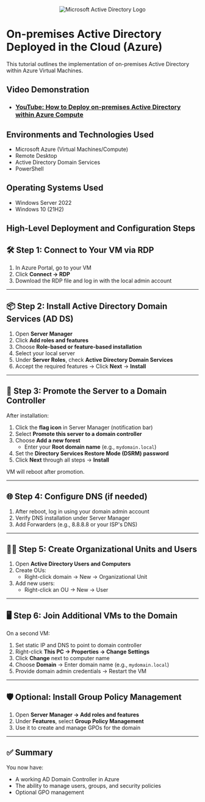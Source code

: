 <p align="center">
<img src="https://i.imgur.com/pU5A58S.png" alt="Microsoft Active Directory Logo"/>
</p>

<h1>On-premises Active Directory Deployed in the Cloud (Azure)</h1>
This tutorial outlines the implementation of on-premises Active Directory within Azure Virtual Machines.<br />


<h2>Video Demonstration</h2>

- ### [YouTube: How to Deploy on-premises Active Directory within Azure Compute](https://www.youtube.com)

<h2>Environments and Technologies Used</h2>

- Microsoft Azure (Virtual Machines/Compute)
- Remote Desktop
- Active Directory Domain Services
- PowerShell

<h2>Operating Systems Used </h2>

- Windows Server 2022
- Windows 10 (21H2)

<h2>High-Level Deployment and Configuration Steps</h2>

## 🛠️ Step 1: Connect to Your VM via RDP

1. In Azure Portal, go to your VM
2. Click **Connect → RDP**
3. Download the RDP file and log in with the local admin account

---

## 📦 Step 2: Install Active Directory Domain Services (AD DS)

1. Open **Server Manager**
2. Click **Add roles and features**
3. Choose **Role-based or feature-based installation**
4. Select your local server
5. Under **Server Roles**, check **Active Directory Domain Services**
6. Accept the required features → Click **Next** → **Install**

---

## 🏁 Step 3: Promote the Server to a Domain Controller

After installation:

1. Click the **flag icon** in Server Manager (notification bar)
2. Select **Promote this server to a domain controller**
3. Choose **Add a new forest**
    - Enter your **Root domain name** (e.g., `mydomain.local`)
4. Set the **Directory Services Restore Mode (DSRM) password**
5. Click **Next** through all steps → **Install**

VM will reboot after promotion.

---

## 🌐 Step 4: Configure DNS (if needed)

1. After reboot, log in using your domain admin account
2. Verify DNS installation under Server Manager
3. Add Forwarders (e.g., 8.8.8.8 or your ISP's DNS)

---

## 🧑‍💼 Step 5: Create Organizational Units and Users

1. Open **Active Directory Users and Computers**
2. Create OUs:
   - Right-click domain → New → Organizational Unit
3. Add new users:
   - Right-click an OU → New → User

---

## 🖥️ Step 6: Join Additional VMs to the Domain

On a second VM:

1. Set static IP and DNS to point to domain controller
2. Right-click **This PC → Properties → Change Settings**
3. Click **Change** next to computer name
4. Choose **Domain** → Enter domain name (e.g., `mydomain.local`)
5. Provide domain admin credentials → Restart the VM

---

## 🛡️ Optional: Install Group Policy Management

1. Open **Server Manager → Add roles and features**
2. Under **Features**, select **Group Policy Management**
3. Use it to create and manage GPOs for the domain

---

## ✅ Summary

You now have:
- A working AD Domain Controller in Azure
- The ability to manage users, groups, and security policies
- Optional GPO management
